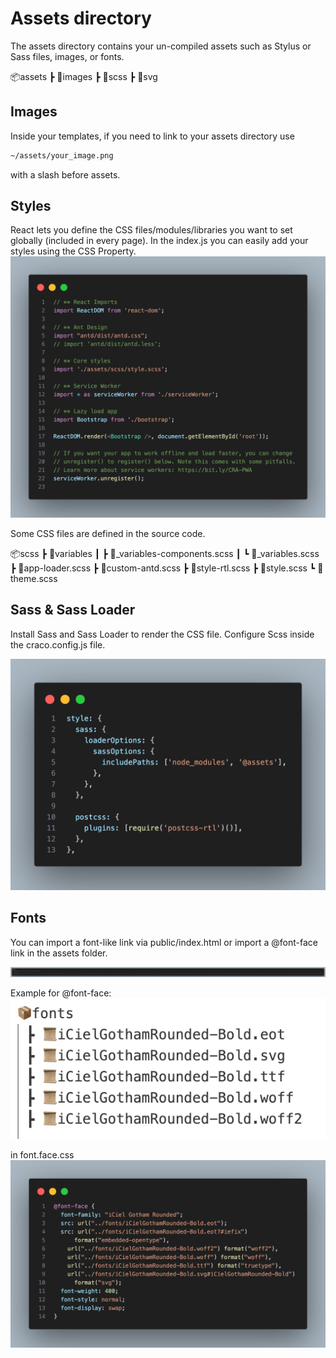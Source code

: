 # Assets directory

The assets directory contains your un-compiled assets such as Stylus or Sass files, images, or fonts.

📦assets
 ┣ 📂images
 ┣ 📂scss
 ┣ 📂svg

## Images
Inside your templates, if you need to link to your assets directory use 

```bash
~/assets/your_image.png
``` 
with a slash before assets.


## Styles
React lets you define the CSS files/modules/libraries you want to set globally (included in every page). In the index.js you can easily add your styles using the CSS Property.
![Import CSS](/assets/images/css.png)

Some CSS files are defined in the source code.

📦scss
 ┣ 📂variables
 ┃ ┣ 📜_variables-components.scss
 ┃ ┗ 📜_variables.scss
 ┣ 📜app-loader.scss
 ┣ 📜custom-antd.scss
 ┣ 📜style-rtl.scss
 ┣ 📜style.scss
 ┗ 📜theme.scss

 ## Sass & Sass Loader
 Install Sass and Sass Loader to render the CSS file.
 Configure Scss inside the craco.config.js file.

 ![Sass Loader](/assets/images/sass.png)

## Fonts
You can import a font-like link via public/index.html or import a @font-face link in the assets folder.

![Fonts](/assets/images/fonts.png)

Example for @font-face:
![Font Structural](/assets/images/font-structural.png)

 in font.face.css
 ![Fonts](/assets/images/font-face.png)